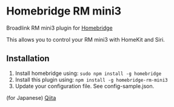 # Homebridge RM mini3

Broadlink RM mini3 plugin for [Homebridge](https://github.com/nfarina/homebridge)

This allows you to control your RM mini3 with HomeKit and Siri.

## Installation
1. Install homebridge using: `sudo npm install -g homebridge`
2. Install this plugin using: `npm install -g homebridge-rm-mini3`
3. Update your configuration file. See config-sample.json.

(for Japanese)
[Qiita](http://qiita.com/tattn/items/dc022890b686b6fd2a99)

